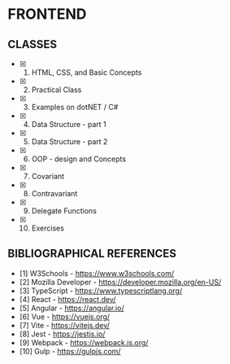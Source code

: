 # FRONTEND

## CLASSES

- [x] 1. HTML, CSS, and Basic Concepts
- [x] 2. Practical Class
- [x] 3. Examples on dotNET / C#
- [x] 4. Data Structure - part 1
- [x] 5. Data Structure - part 2
- [x] 6. OOP - design and Concepts
- [x] 7. Covariant
- [x] 8. Contravariant
- [x] 9. Delegate Functions
- [x] 10. Exercises

## BIBLIOGRAPHICAL REFERENCES

- [1] W3Schools - https://www.w3schools.com/
- [2] Mozilla Developer - https://developer.mozilla.org/en-US/
- [3] TypeScript - https://www.typescriptlang.org/
- [4] React - https://react.dev/
- [5] Angular - https://angular.io/
- [6] Vue - https://vuejs.org/
- [7] Vite - https://vitejs.dev/
- [8] Jest - https://jestjs.io/
- [9] Webpack - https://webpack.js.org/
- [10] Gulp - https://gulpjs.com/
